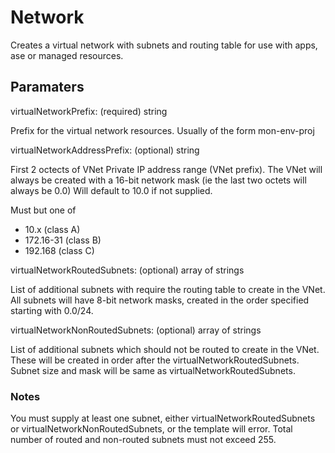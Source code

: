# Network

Creates a virtual network with subnets and routing table for use with apps, ase or managed resources.

## Paramaters

virtualNetworkPrefix: (required) string

Prefix for the virtual network resources. Usually of the form mon-env-proj

virtualNetworkAddressPrefix: (optional) string

First 2 octects of VNet Private IP address range (VNet prefix).
The VNet will always be created with a 16-bit network mask (ie the last two octets will always be 0.0)
Will default to 10.0 if not supplied.

Must but one of
* 10.x (class A)
* 172.16-31 (class B)
* 192.168 (class C)

virtualNetworkRoutedSubnets: (optional) array of strings

List of additional subnets with require the routing table to create in the VNet.
All subnets will have 8-bit network masks, created in the order specified starting with 0.0/24.

virtualNetworkNonRoutedSubnets: (optional) array of strings

List of additional subnets which should not be routed to create in the VNet.
These will be created in order after the virtualNetworkRoutedSubnets.
Subnet size and mask will be same as virtualNetworkRoutedSubnets.

### Notes

You must supply at least one subnet, either virtualNetworkRoutedSubnets or virtualNetworkNonRoutedSubnets, or the template will error.
Total number of routed and non-routed subnets must not exceed 255.
